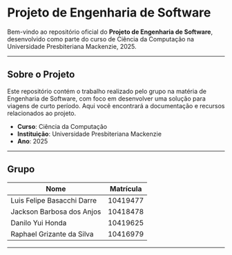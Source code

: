 # Projeto de Engenharia de Software

Bem-vindo ao repositório oficial do **Projeto de Engenharia de Software**, desenvolvido como parte do curso de Ciência da Computação na Universidade Presbiteriana Mackenzie, 2025.

---

## Sobre o Projeto

Este repositório contém o trabalho realizado pelo grupo na matéria de Engenharia de Software, com foco em desenvolver uma solução para viagens de curto período. Aqui você encontrará a documentação e recursos relacionados ao projeto.

- **Curso**: Ciência da Computação
- **Instituição**: Universidade Presbiteriana Mackenzie
- **Ano**: 2025

---

## Grupo

| Nome                          | Matrícula  |
|-------------------------------|------------|
| Luis Felipe Basacchi Darre   | 10419477   |
| Jackson Barbosa dos Anjos    | 10418478   |
| Danilo Yui Honda             | 10419625   |
| Raphael Grizante da Silva    | 10416979   |

---
